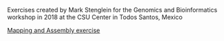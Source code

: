 Exercises created by Mark Stenglein for the Genomics and Bioinformatics workshop in 2018 at the CSU Center in Todos Santos, Mexico

[Mapping and Assembly exercise](./mapping_assembly_exercise.md)
